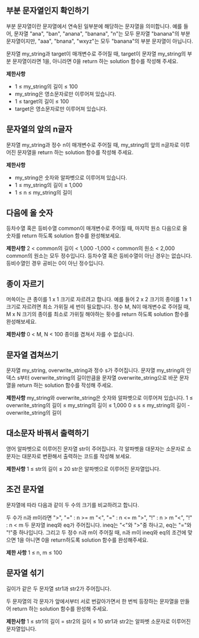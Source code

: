 ## 부분 문자열인지 확인하기

부분 문자열이란 문자열에서 연속된 일부분에 해당하는 문자열을 의미합니다. 예를 들어, 문자열 "ana", "ban", "anana", "banana", "n"는 모두 문자열 "banana"의 부분 문자열이지만, "aaa", "bnana", "wxyz"는 모두 "banana"의 부분 문자열이 아닙니다.

문자열 my_string과 target이 매개변수로 주어질 때, target이 문자열 my_string의 부분 문자열이라면 1을, 아니라면 0을 return 하는 solution 함수를 작성해 주세요.

**제한사항**

- 1 ≤ my_string의 길이 ≤ 100
- my_string은 영소문자로만 이루어져 있습니다.
- 1 ≤ target의 길이 ≤ 100
- target은 영소문자로만 이루어져 있습니다.

## 문자열의 앞의 n글자

문자열 my_string과 정수 n이 매개변수로 주어질 때, my_string의 앞의 n글자로 이루어진 문자열을 return 하는 solution 함수를 작성해 주세요.

**제한사항**

- my_string은 숫자와 알파벳으로 이루어져 있습니다.
- 1 ≤ my_string의 길이 ≤ 1,000
- 1 ≤ n ≤ my_string의 길이

## 다음에 올 숫자

등차수열 혹은 등비수열 common이 매개변수로 주어질 때, 마지막 원소 다음으로 올 숫자를 return 하도록 solution 함수를 완성해보세요.

**제한사항**
2 < common의 길이 < 1,000
-1,000 < common의 원소 < 2,000
common의 원소는 모두 정수입니다.
등차수열 혹은 등비수열이 아닌 경우는 없습니다.
등비수열인 경우 공비는 0이 아닌 정수입니다.

## 종이 자르기

머쓱이는 큰 종이를 1 x 1 크기로 자르려고 합니다. 예를 들어 2 x 2 크기의 종이를 1 x 1 크기로 자르려면 최소 가위질 세 번이 필요합니다.
정수 M, N이 매개변수로 주어질 때, M x N 크기의 종이를 최소로 가위질 해야하는 횟수를 return 하도록 solution 함수를 완성해보세요.

**제한사항**
0 < M, N < 100
종이를 겹쳐서 자를 수 없습니다.

## 문자열 겹쳐쓰기

문자열 my_string, overwrite_string과 정수 s가 주어집니다. 문자열 my_string의 인덱스 s부터 overwrite_string의 길이만큼을 문자열 overwrite_string으로 바꾼 문자열을 return 하는 solution 함수를 작성해 주세요.

**제한사항**
my_string와 overwrite_string은 숫자와 알파벳으로 이루어져 있습니다.
1 ≤ overwrite_string의 길이 ≤ my_string의 길이 ≤ 1,000
0 ≤ s ≤ my_string의 길이 - overwrite_string의 길이

## 대소문자 바꿔서 출력하기

영어 알파벳으로 이루어진 문자열 str이 주어집니다. 각 알파벳을 대문자는 소문자로 소문자는 대문자로 변환해서 출력하는 코드를 작성해 보세요.

**제한사항**
1 ≤ str의 길이 ≤ 20
str은 알파벳으로 이루어진 문자열입니다.

## 조건 문자열

문자열에 따라 다음과 같이 두 수의 크기를 비교하려고 합니다.

두 수가 n과 m이라면
">", "=" : n >= m
"<", "=" : n <= m
">", "!" : n > m
"<", "!" : n < m
두 문자열 ineq와 eq가 주어집니다. ineq는 "<"와 ">"중 하나고, eq는 "="와 "!"중 하나입니다. 그리고 두 정수 n과 m이 주어질 때, n과 m이 ineq와 eq의 조건에 맞으면 1을 아니면 0을 return하도록 solution 함수를 완성해주세요.

**제한 사항**
1 ≤ n, m ≤ 100

## 문자열 섞기

길이가 같은 두 문자열 str1과 str2가 주어집니다.

두 문자열의 각 문자가 앞에서부터 서로 번갈아가면서 한 번씩 등장하는 문자열을 만들어 return 하는 solution 함수를 완성해 주세요.

**제한사항**
1 ≤ str1의 길이 = str2의 길이 ≤ 10
str1과 str2는 알파벳 소문자로 이루어진 문자열입니다.
